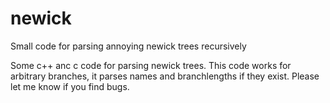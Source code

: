 # newick
Small code for parsing annoying newick trees recursively

Some c++ anc c code for parsing newick trees. This code works for arbitrary branches, it parses names and branchlengths if they exist. Please let me know if you find bugs.
